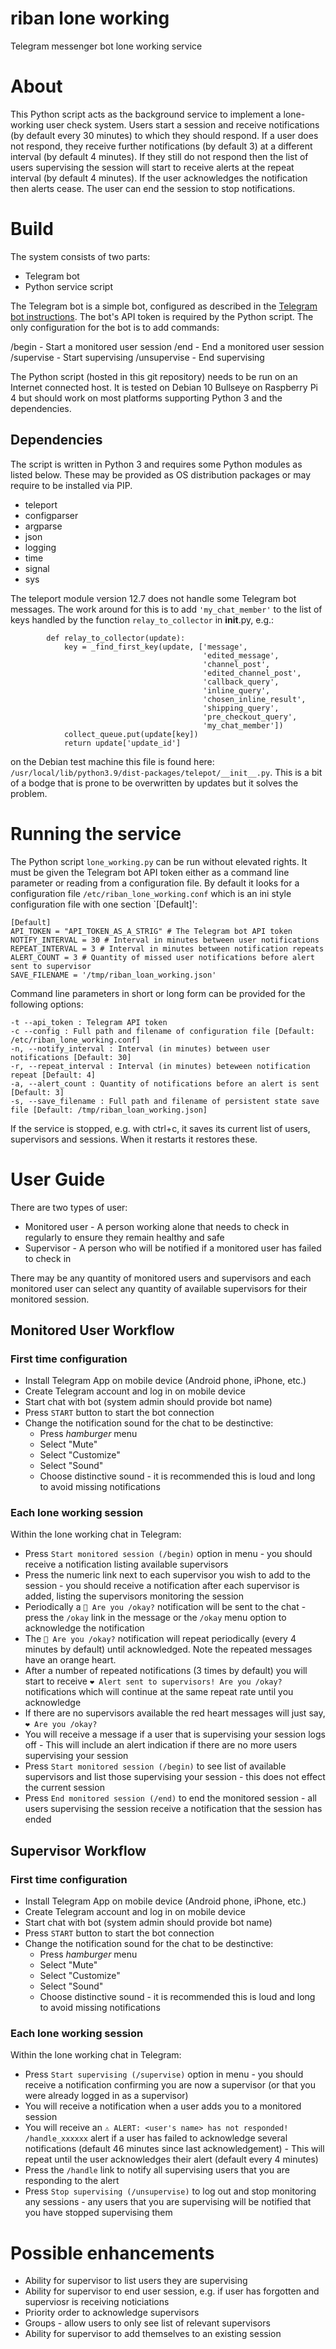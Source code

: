 # riban lone working
Telegram messenger bot lone working service

# About

This Python script acts as the background service to implement a lone-working user check system. Users start a session and receive notifications (by default every 30 minutes) to which they should respond. If a user does not respond, they receive further notifications (by default 3) at a different interval (by default 4 minutes). If they still do not respond then the list of users supervising the session will start to receive alerts at the repeat interval (by default 4 minutes). If the user acknowledges the notification then alerts cease. The user can end the session to stop notifications.

# Build

The system consists of two parts:

- Telegram bot
- Python service script

The Telegram bot is a simple bot, configured as described in the [Telegram bot instructions](https://core.telegram.org/bots). The bot's API token is required by the Python script. The only configuration for the bot is to add commands:

/begin - Start a monitored user session
/end - End a monitored user session
/supervise - Start supervising
/unsupervise - End supervising

The Python script (hosted in this git repository) needs to be run on an Internet connected host. It is tested on Debian 10 Bullseye on Raspberry Pi 4 but should work on most platforms supporting Python 3 and the dependencies.

## Dependencies

The script is written in Python 3 and requires some Python modules as listed below. These may be provided as OS distribution packages or may require to be installed via PIP.

- teleport
- configparser
- argparse
- json
- logging
- time
- signal
- sys

The teleport module version 12.7 does not handle some Telegram bot messages. The work around for this is to add `'my_chat_member'` to the list of keys handled by the function `relay_to_collector` in __init__.py, e.g.:
```
        def relay_to_collector(update):
            key = _find_first_key(update, ['message',
                                           'edited_message',
                                           'channel_post',
                                           'edited_channel_post',
                                           'callback_query',
                                           'inline_query',
                                           'chosen_inline_result',
                                           'shipping_query',
                                           'pre_checkout_query',
                                           'my_chat_member'])
            collect_queue.put(update[key])
            return update['update_id']
```
on the Debian test machine this file is found here: `/usr/local/lib/python3.9/dist-packages/telepot/__init__.py`. This is a bit of a bodge that is prone to be overwritten by updates but it solves the problem.

# Running the service

The Python script `lone_working.py` can be run without elevated rights. It must be given the Telegram bot API token either as a command line parameter or reading from a configuration file. By default it looks for a configuration file `/etc/riban_lone_working.conf` which is an ini style configuration file with one section `[Default]':

```
[Default]
API_TOKEN = "API_TOKEN_AS_A_STRIG" # The Telegram bot API token
NOTIFY_INTERVAL = 30 # Interval in minutes between user notifications
REPEAT_INTERVAL = 3 # Interval in minutes between notification repeats
ALERT_COUNT = 3 # Quantity of missed user notifications before alert sent to supervisor
SAVE_FILENAME = '/tmp/riban_loan_working.json'
```

Command line parameters in short or long form can be provided for the following options:

```
-t --api_token : Telegram API token
-c --config : Full path and filename of configuration file [Default: /etc/riban_lone_working.conf]
-n, --notify_interval : Interval (in minutes) between user notifications [Default: 30]
-r, --repeat_interval : Interval (in minutes) beteween notification repeat [Default: 4]
-a, --alert_count : Quantity of notifications before an alert is sent [Default: 3]
-s, --save_filename : Full path and filename of persistent state save file [Default: /tmp/riban_loan_working.json]
```

If the service is stopped, e.g. with ctrl+c, it saves its current list of users, supervisors and sessions. When it restarts it restores these.

# User Guide

There are two types of user:

- Monitored user - A person working alone that needs to check in regularly to ensure they remain healthy and safe
- Supervisor - A person who will be notified if a monitored user has failed to check in

There may be any quantity of monitored users and supervisors and each monitored user can select any quantity of available supervisors for their monitored session.

## Monitored User Workflow

### First time configuration
- Install Telegram App on mobile device (Android phone, iPhone, etc.)
- Create Telegram account and log in on mobile device
- Start chat with bot (system admin should provide bot name)
- Press `START` button to start the bot connection
- Change the notification sound for the chat to be destinctive:
  - Press _hamburger_ menu
  - Select "Mute"
  - Select "Customize"
  - Select "Sound"
  - Choose distinctive sound - it is recommended this is loud and long to avoid missing notifications
### Each lone working session
Within the lone working chat in Telegram:
- Press `Start monitored session (/begin)` option in menu - you should receive a notification listing available supervisors
- Press the numeric link next to each supervisor you wish to add to the session - you should receive a notification after each supervisor is added, listing the supervisors monitoring the session
- Periodically a `💚 Are you /okay?` notification will be sent to the chat - press the `/okay` link in the message or the `/okay` menu option to acknowledge the notification
- The `🧡 Are you /okay?` notification will repeat periodically (every 4 minutes by default) until acknowledged. Note the repeated messages have an orange heart.
- After a number of repeated notifications (3 times by default) you will start to receive `❤️ Alert sent to supervisors! Are you /okay?` notifications which will continue at the same repeat rate until you acknowledge
- If there are no supervisors available the red heart messages will just say, `❤️ Are you /okay?`
- You will receive a message if a user that is supervising your session logs off - This will include an alert indication if there are no more users supervising your session
- Press `Start monitored session (/begin)` to see list of available supervisors and list those supervising your session - this does not effect the current session
- Press `End monitored session (/end)` to end the monitored session - all users supervising the session receive a notification that the session has ended

## Supervisor Workflow
### First time configuration
- Install Telegram App on mobile device (Android phone, iPhone, etc.)
- Create Telegram account and log in on mobile device
- Start chat with bot (system admin should provide bot name)
- Press `START` button to start the bot connection
- Change the notification sound for the chat to be destinctive:
  - Press _hamburger_ menu
  - Select "Mute"
  - Select "Customize"
  - Select "Sound"
  - Choose distinctive sound - it is recommended this is loud and long to avoid missing notifications
### Each lone working session
Within the lone working chat in Telegram:
- Press `Start supervising (/supervise)` option in menu - you should receive a notification confirming you are now a supervisor (or that you were already logged in as a supervisor)
- You will receive a notification when a user adds you to a monitored session
- You will receive an `⚠️ ALERT: <user's name> has not responded! /handle_xxxxxx` alert if a user has failed to acknowledge several notifications (default 46 minutes since last acknowledgement) - This will repeat until the user acknowledges their alert (default every 4 minutes)
- Press the `/handle` link to notify all supervising users that you are responding to the alert
- Press `Stop supervising (/unsupervise)` to log out and stop monitoring any sessions - any users that you are supervising will be notified that you have stopped supervising them

# Possible enhancements
- Ability for supervisor to list users they are supervising
- Ability for supervisor to end user session, e.g. if user has forgotten and superviosr is receiving noticiations
- Priority order to acknowledge supervisors
- Groups - allow users to only see list of relevant supervisors
- Ability for supervisor to add themselves to an existing session
